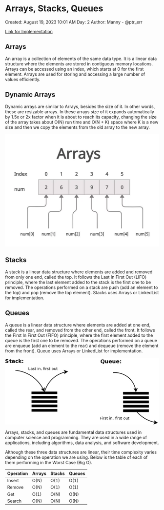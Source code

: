 # Arrays, Stacks, Queues

Created: August 19, 2023 10:01 AM
Day: 2
Author: Manny - @ptr_err

[Link for Implementation](https://github.com/manmeetsingh7781/100DaysOfCode/tree/main/Day%202%20-%20Code)

## Arrays

An array is a collection of elements of the same data type. It is a linear data structure where the elements are stored in contiguous memory locations. Arrays can be accessed using an index, which starts at 0 for the first element. Arrays are used for storing and accessing a large number of values efficiently.

## Dynamic Arrays

Dynamic arrays are similar to Arrays, besides the size of it. In other words, these are resizable arrays. In these arrays size of it expands automatically by 1.5x or 2x factor when it is about to reach its capacity, changing the size of the array takes about O(N) run time and O(N + K) space where K is a new size and then we copy the elements from the old array to the new array. 

![Arrays](https://github.com/manmeetsingh7781/100DaysOfCode/blob/main/Day%202%20-%20Images/arrays.png)

## Stacks

A stack is a linear data structure where elements are added and removed from only one end, called the top. It follows the Last In First Out (LIFO) principle, where the last element added to the stack is the first one to be removed. The operations performed on a stack are push (add an element to the top) and pop (remove the top element). Stacks uses Arrays or LinkedList for implementation.

## Queues

A queue is a linear data structure where elements are added at one end, called the rear, and removed from the other end, called the front. It follows the First In First Out (FIFO) principle, where the first element added to the queue is the first one to be removed. The operations performed on a queue are enqueue (add an element to the rear) and dequeue (remove the element from the front). Queue uses Arrays or LinkedList for implementation.

![Stacks and Queues](https://github.com/manmeetsingh7781/100DaysOfCode/blob/main/Day%202%20-%20Images/stacks_queues.png)

Arrays, stacks, and queues are fundamental data structures used in computer science and programming. They are used in a wide range of applications, including algorithms, data analysis, and software development.

Although these three data structures are linear, their time complexity varies depending on the operation we are using. Below is the table of each of them performing in the Worst Case (Big O).

| Operation | Arrays | Stacks | Queues |
| --- | --- | --- | --- |
| Insert | O(N) | O(1) | O(1) |
| Remove | O(N) | O(1) | O(1)  |
| Get | O(1) | O(N) | O(N) |
| Search | O(N) | O(N) | O(N) |

